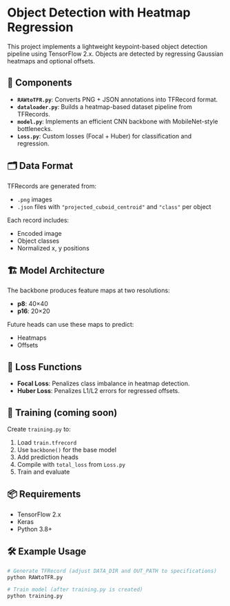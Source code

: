 # Object Detection with Heatmap Regression

This project implements a lightweight keypoint-based object detection pipeline using TensorFlow 2.x. Objects are detected by regressing Gaussian heatmaps and optional offsets.

## 🔧 Components

- **`RAWtoTFR.py`**: Converts PNG + JSON annotations into TFRecord format.
- **`dataloader.py`**: Builds a heatmap-based dataset pipeline from TFRecords.
- **`model.py`**: Implements an efficient CNN backbone with MobileNet-style bottlenecks.
- **`Loss.py`**: Custom losses (Focal + Huber) for classification and regression.

## 🗂 Data Format

TFRecords are generated from:
- `.png` images
- `.json` files with `"projected_cuboid_centroid"` and `"class"` per object

Each record includes:
- Encoded image
- Object classes
- Normalized x, y positions

## 🏗 Model Architecture

The backbone produces feature maps at two resolutions:
- **p8**: 40×40
- **p16**: 20×20

Future heads can use these maps to predict:
- Heatmaps
- Offsets

## 🧠 Loss Functions

- **Focal Loss**: Penalizes class imbalance in heatmap detection.
- **Huber Loss**: Penalizes L1/L2 errors for regressed offsets.

## 🚀 Training (coming soon)

Create `training.py` to:
1. Load `train.tfrecord`
2. Use `backbone()` for the base model
3. Add prediction heads
4. Compile with `total_loss` from `Loss.py`
5. Train and evaluate

## 📦 Requirements

- TensorFlow 2.x
- Keras
- Python 3.8+

## 🛠 Example Usage

```bash
# Generate TFRecord (adjust DATA_DIR and OUT_PATH to specifications)
python RAWtoTFR.py

# Train model (after training.py is created)
python training.py

